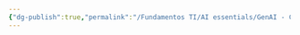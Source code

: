 ```yaml
---
{"dg-publish":true,"permalink":"/Fundamentos TI/AI essentials/GenAI - CCAI/Integrate Agent Assist with Telephony and Chatbot Systems/00 Telephony integrations for Agent Assist/"}
---
```


